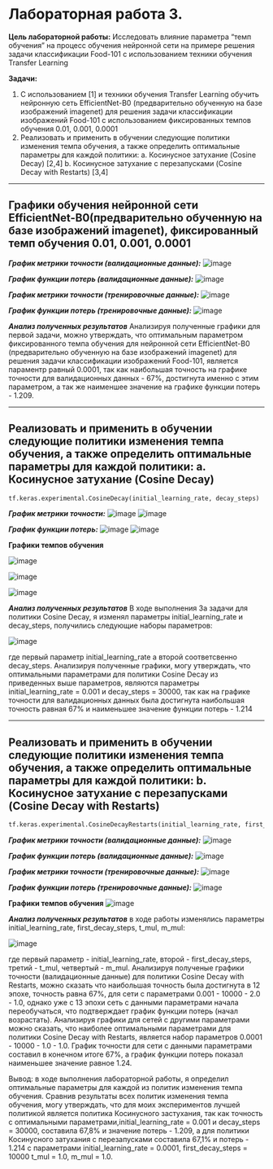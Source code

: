 # Лабораторная работа 3.

**Цель лабораторной работы:**  Исследовать влияние параметра “темп обучения” на
процесс обучения нейронной сети на примере решения задачи классификации Food-101 с
использованием техники обучения Transfer Learning

**Задачи:**

1. С использованием [1] и техники обучения Transfer Learning обучить нейронную сеть
EfficientNet-B0 (предварительно обученную на базе изображений imagenet) для
решения задачи классификации изображений Food-101 с использованием
фиксированных темпов обучения 0.01, 0.001, 0.0001
2. Реализовать и применить в обучении следующие политики изменения темпа
обучения, а также определить оптимальные параметры для каждой политики:
a. Косинусное затухание (Cosine Decay) [2,4]
b. Косинусное затухание с перезапусками (Cosine Decay with Restarts) [3,4]

<hr/>

## Графики обучения нейронной сети EfficientNet-B0(предварительно обученную на базе изображений imagenet), фиксированный темп обучения 0.01, 0.001, 0.0001 ##


***График метрики точности (валидационные данные):***
![image](https://user-images.githubusercontent.com/56519328/116857070-dba80380-ac04-11eb-8f6f-6d2324459e95.png)

***График функции потерь (валидационные данные):***
![image](https://user-images.githubusercontent.com/56519328/116857707-ec0cae00-ac05-11eb-84eb-de0f31d7e606.png)

***График метрики точности (тренировочные данные):***
![image](https://user-images.githubusercontent.com/56519328/116857553-abad3000-ac05-11eb-94f2-d10d81e55ca4.png)

***График функции потерь (тренировочные данные):***
![image](https://user-images.githubusercontent.com/56519328/116857680-e1521900-ac05-11eb-8185-f91f032691fd.png)


***Анализ полученных результатов***
Анализируя полученные графики для первой задачи, можно утверждать, что оптимальным параметром фиксированного темпа обучения для нейронной сети EfficientNet-B0 (предварительно обученную на базе изображений imagenet) для решения задачи классификации изображений Food-101, является параментр равный 0.0001, так как наибольшая точность на графике точности для валидационных данных - 67%, достигнута именно с этим параметром, а так же наименшее значение на графике функции  потерь - 1.209.

<hr/>

## Реализовать и применить в обучении следующие политики изменения темпа обучения, а также определить оптимальные параметры для каждой политики: a. Косинусное затухание (Cosine Decay) 

```python
tf.keras.experimental.CosineDecay(initial_learning_rate, decay_steps)
```

***График метрики точности:***
![image](https://user-images.githubusercontent.com/56519328/116806456-ca43f600-ab35-11eb-85d8-dfe48f2b8490.png)
![image](https://user-images.githubusercontent.com/56519328/116806459-d16b0400-ab35-11eb-90f5-6e8513cc6f9b.png)


***График функции потерь:***
![image](https://user-images.githubusercontent.com/56519328/116806472-e34ca700-ab35-11eb-93c5-339967b5cb71.png)
![image](https://user-images.githubusercontent.com/56519328/116806476-e9db1e80-ab35-11eb-985b-a2e131ee2fc3.png)


 **Графики темпов обучения**
 
![image](https://user-images.githubusercontent.com/56519328/116860249-f3ce5180-ac09-11eb-885d-8c1a3578b52d.png)
 
![image](https://user-images.githubusercontent.com/56519328/116891770-c8faf200-ac37-11eb-82ec-bc31ae842b51.png)

![image](https://user-images.githubusercontent.com/56519328/116891798-d44e1d80-ac37-11eb-9c1a-b7ab0d330495.png)

***Анализ полученных результатов***
В ходе выполнения 3а задачи для политики Cosine Decay, я изменял параметры initial_learning_rate и decay_steps, получились следующие наборы параметров: 

![image](https://user-images.githubusercontent.com/56519328/116862273-2f1e4f80-ac0d-11eb-8c31-60649e886a98.png)

где первый параметр initial_learning_rate а второй соответсвенно decay_steps. Анализируя полученные графики, могу утверждать, что оптимальными параметрами для политики Cosine Decay из приведенных выше параметров, являются параметры initial_learning_rate = 0.001 и decay_steps = 30000, так как на графике точности для валидационных данных была достигнута наибольшая точность равная 67% и наименьшее значение функции потерь - 1.214

<hr/>
 
## Реализовать и применить в обучении следующие политики изменения темпа обучения, а также определить оптимальные параметры для каждой политики:  b. Косинусное затухание с перезапусками (Cosine Decay with Restarts)

 ```python
tf.keras.experimental.CosineDecayRestarts(initial_learning_rate, first_decay_steps, t_mul, m_mul)
```
***График метрики точности (валидационные данные):***
 ![image](https://user-images.githubusercontent.com/56519328/116874576-36038d00-ac22-11eb-8cc7-a4845d04174f.png)

***График функции потерь (валидационные данные):***
![image](https://user-images.githubusercontent.com/56519328/116874725-72cf8400-ac22-11eb-97e4-1e9e22c50094.png)

***График метрики точности (тренировочные данные):***
![image](https://user-images.githubusercontent.com/56519328/116874653-54698880-ac22-11eb-9ede-b8b2e9f07a68.png)

***График функции потерь (тренировочные данные):***
![image](https://user-images.githubusercontent.com/56519328/116874875-b1fdd500-ac22-11eb-8585-3e72fa40bac3.png)

 **Графики темпов обучения**
![image](https://user-images.githubusercontent.com/56519328/116874824-9b577e00-ac22-11eb-882a-f3f0174e34cf.png)


***Анализ полученных результатов***
в ходе работы изменялись параметры initial_learning_rate, first_decay_steps, t_mul, m_mul:

![image](https://user-images.githubusercontent.com/56519328/116875584-d5754f80-ac23-11eb-99f3-619e0ec60970.png)

где первый параметр -  initial_learning_rate, второй - first_decay_steps, третий - t_mul, четвертый - m_mul.
Анализируя полученые графики точности (валидационные данные) для политики Cosine Decay with Restarts, можно сказать что наибольшая точность была достигнута в 12 эпохе, точность равна 67%, для сети с параметрами 0.001 - 10000 - 2.0 - 1.0, однако уже с 13 эпохи сеть с данными параметрами начала переобучаться, что подтверждает график функции потерь (начал возрастать). Анализируя графики для сетей с другими параметрами можно сказать, что наиболее оптимальными параметрами для политики Cosine Decay with Restarts, является набор параметров 0.0001 -  10000 - 1.0 - 1.0. График точности для сети с данными параметрами составил в конечном итоге 67%, а график функции потерь показал наименьшее значение равное 1.24.

Вывод: в ходе выполнения лабораторной работы, я определил оптимальные параметры для каждой из политик изменения темпа
обучения. Сравнив результаты всех политик изменения темпа обучения, могу утверждать, что для моих экспериментов лучшей политикой является политика Косинусного застухания, так как точность с оптимальными параметрами,initial_learning_rate = 0.001 и decay_steps = 30000,  составила 67,8% и значение потерь - 1.209,  а для политики Косинусного затухания с перезапусками составила 67,1% и потерь - 1.214 с параметрами initial_learning_rate = 0.0001, first_decay_steps = 10000  t_mul =  1.0, m_mul = 1.0. 

